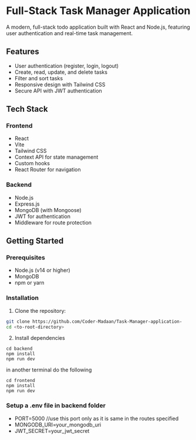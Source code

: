 # Full-Stack Task Manager Application

A modern, full-stack todo application built with React and Node.js, featuring user authentication and real-time task management.

## Features

- User authentication (register, login, logout)
- Create, read, update, and delete tasks
- Filter and sort tasks
- Responsive design with Tailwind CSS
- Secure API with JWT authentication

## Tech Stack

### Frontend
- React
- Vite
- Tailwind CSS
- Context API for state management
- Custom hooks
- React Router for navigation

### Backend
- Node.js
- Express.js
- MongoDB (with Mongoose)
- JWT for authentication
- Middleware for route protection


## Getting Started

### Prerequisites

- Node.js (v14 or higher)
- MongoDB
- npm or yarn

### Installation

1. Clone the repository:
```bash
git clone https://github.com/Coder-Madaan/Task-Manager-application-
cd <to-root-directory>
```
2. Install dependencies
```
cd backend
npm install
npm run dev
```
in another terminal do the following 
```
cd frontend
npm install
npm run dev
```
### Setup a .env file in backend folder
   
- PORT=5000     //use this port only as it is same in the routes specified
- MONGODB_URI=your_mongodb_uri
- JWT_SECRET=your_jwt_secret


